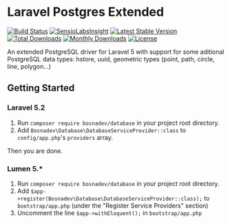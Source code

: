 Laravel Postgres Extended
=========================

[![Build Status](https://travis-ci.org/Bosnadev/Database.svg?branch=master)](https://travis-ci.org/Bosnadev/Database)
[![SensioLabsInsight](https://insight.sensiolabs.com/projects/405f5153-4312-4c11-b0ae-8f27e2910c19/mini.png)](https://insight.sensiolabs.com/projects/405f5153-4312-4c11-b0ae-8f27e2910c19)
[![Latest Stable Version](https://poser.pugx.org/bosnadev/database/v/stable)](https://packagist.org/packages/bosnadev/database)
[![Total Downloads](https://poser.pugx.org/bosnadev/database/downloads)](https://packagist.org/packages/bosnadev/database)
[![Monthly Downloads](https://poser.pugx.org/bosnadev/database/d/monthly)](https://packagist.org/packages/bosnadev/database)
[![License](https://poser.pugx.org/bosnadev/database/license)](https://packagist.org/packages/bosnadev/database)


An extended PostgreSQL driver for Laravel 5 with support for some aditional PostgreSQL data types: hstore, uuid, geometric types (point, path, circle, line, polygon...)

## Getting Started  
### Laravel 5.2
1. Run `composer require bosnadev/database` in your project root directory.
2. Add `Bosnadev\Database\DatabaseServiceProvider::class` to `config/app.php`'s `providers` array.

Then you are done.

### Lumen 5.*
1. Run `composer require bosnadev/database` in your project root directory.
2. Add `$app->register(Bosnadev\Database\DatabaseServiceProvider::class);` to `bootstrap/app.php` (under the "Register Service Providers" section)
3. Uncomment the line `$app->withEloquent();` in `bootstrap/app.php`
